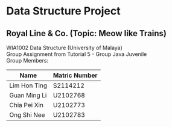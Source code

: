 # Data Structure Project 
## Royal Line & Co. (Topic: Meow like Trains)
WIA1002 Data Structure (University of Malaya)  
Group Assignment from Tutorial 5 - Group Java Juvenile  
Group Members:   

|          Name          | Matric Number |
| ---------------------- | ------------- |
| Lim Hon Ting           | S2114212      |
| Guan Ming Li           | U2102768      |
| Chia Pei Xin           | U2102773      |
| Ong Shi Nee            | U2102783      |
